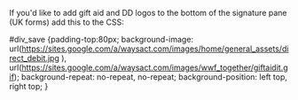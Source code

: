 If you'd like to add gift aid and DD logos to the bottom of the signature pane (UK forms) add this to the CSS:

#div_save {padding-top:80px;
background-image: url(https://sites.google.com/a/waysact.com/images/home/general_assets/direct_debit.jpg ), url(https://sites.google.com/a/waysact.com/images/wwf_together/giftaidit.gif);
background-repeat: no-repeat, no-repeat;
background-position: left top, right top;
}
